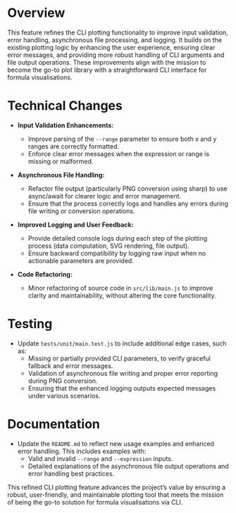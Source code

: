 # Overview

This feature refines the CLI plotting functionality to improve input validation, error handling, asynchronous file processing, and logging. It builds on the existing plotting logic by enhancing the user experience, ensuring clear error messages, and providing more robust handling of CLI arguments and file output operations. These improvements align with the mission to become the go-to plot library with a straightforward CLI interface for formula visualisations.

# Technical Changes

- **Input Validation Enhancements:**
  - Improve parsing of the `--range` parameter to ensure both x and y ranges are correctly formatted.
  - Enforce clear error messages when the expression or range is missing or malformed.

- **Asynchronous File Handling:**
  - Refactor file output (particularly PNG conversion using sharp) to use async/await for clearer logic and error management.
  - Ensure that the process correctly logs and handles any errors during file writing or conversion operations.

- **Improved Logging and User Feedback:**
  - Provide detailed console logs during each step of the plotting process (data computation, SVG rendering, file output).
  - Ensure backward compatibility by logging raw input when no actionable parameters are provided.

- **Code Refactoring:**
  - Minor refactoring of source code in `src/lib/main.js` to improve clarity and maintainability, without altering the core functionality.

# Testing

- Update `tests/unit/main.test.js` to include additional edge cases, such as:
  - Missing or partially provided CLI parameters, to verify graceful fallback and error messages.
  - Validation of asynchronous file writing and proper error reporting during PNG conversion.
  - Ensuring that the enhanced logging outputs expected messages under various scenarios.

# Documentation

- Update the `README.md` to reflect new usage examples and enhanced error handling. This includes examples with:
  - Valid and invalid `--range` and `--expression` inputs.
  - Detailed explanations of the asynchronous file output operations and error handling best practices.

This refined CLI plotting feature advances the project’s value by ensuring a robust, user-friendly, and maintainable plotting tool that meets the mission of being the go-to solution for formula visualisations via CLI.
